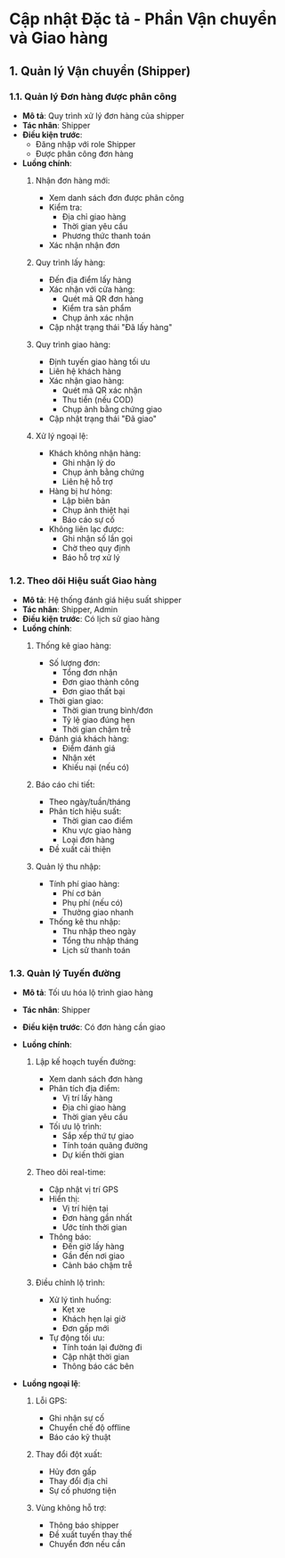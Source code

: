 # Cập nhật Đặc tả - Phần Vận chuyển và Giao hàng

## 1. Quản lý Vận chuyển (Shipper)

### 1.1. Quản lý Đơn hàng được phân công
- **Mô tả**: Quy trình xử lý đơn hàng của shipper
- **Tác nhân**: Shipper
- **Điều kiện trước**: 
  - Đăng nhập với role Shipper
  - Được phân công đơn hàng
- **Luồng chính**:
  1. Nhận đơn hàng mới:
     - Xem danh sách đơn được phân công
     - Kiểm tra:
       + Địa chỉ giao hàng
       + Thời gian yêu cầu
       + Phương thức thanh toán
     - Xác nhận nhận đơn
  
  2. Quy trình lấy hàng:
     - Đến địa điểm lấy hàng
     - Xác nhận với cửa hàng:
       + Quét mã QR đơn hàng
       + Kiểm tra sản phẩm
       + Chụp ảnh xác nhận
     - Cập nhật trạng thái "Đã lấy hàng"
  
  3. Quy trình giao hàng:
     - Định tuyến giao hàng tối ưu
     - Liên hệ khách hàng
     - Xác nhận giao hàng:
       + Quét mã QR xác nhận
       + Thu tiền (nếu COD)
       + Chụp ảnh bằng chứng giao
     - Cập nhật trạng thái "Đã giao"

  4. Xử lý ngoại lệ:
     - Khách không nhận hàng:
       + Ghi nhận lý do
       + Chụp ảnh bằng chứng
       + Liên hệ hỗ trợ
     - Hàng bị hư hỏng:
       + Lập biên bản
       + Chụp ảnh thiệt hại
       + Báo cáo sự cố
     - Không liên lạc được:
       + Ghi nhận số lần gọi
       + Chờ theo quy định
       + Báo hỗ trợ xử lý

### 1.2. Theo dõi Hiệu suất Giao hàng
- **Mô tả**: Hệ thống đánh giá hiệu suất shipper
- **Tác nhân**: Shipper, Admin
- **Điều kiện trước**: Có lịch sử giao hàng
- **Luồng chính**:
  1. Thống kê giao hàng:
     - Số lượng đơn:
       + Tổng đơn nhận
       + Đơn giao thành công
       + Đơn giao thất bại
     - Thời gian giao:
       + Thời gian trung bình/đơn
       + Tỷ lệ giao đúng hẹn
       + Thời gian chậm trễ
     - Đánh giá khách hàng:
       + Điểm đánh giá
       + Nhận xét
       + Khiếu nại (nếu có)

  2. Báo cáo chi tiết:
     - Theo ngày/tuần/tháng
     - Phân tích hiệu suất:
       + Thời gian cao điểm
       + Khu vực giao hàng
       + Loại đơn hàng
     - Đề xuất cải thiện

  3. Quản lý thu nhập:
     - Tính phí giao hàng:
       + Phí cơ bản
       + Phụ phí (nếu có)
       + Thưởng giao nhanh
     - Thống kê thu nhập:
       + Thu nhập theo ngày
       + Tổng thu nhập tháng
       + Lịch sử thanh toán

### 1.3. Quản lý Tuyến đường
- **Mô tả**: Tối ưu hóa lộ trình giao hàng
- **Tác nhân**: Shipper
- **Điều kiện trước**: Có đơn hàng cần giao
- **Luồng chính**:
  1. Lập kế hoạch tuyến đường:
     - Xem danh sách đơn hàng
     - Phân tích địa điểm:
       + Vị trí lấy hàng
       + Địa chỉ giao hàng
       + Thời gian yêu cầu
     - Tối ưu lộ trình:
       + Sắp xếp thứ tự giao
       + Tính toán quãng đường
       + Dự kiến thời gian

  2. Theo dõi real-time:
     - Cập nhật vị trí GPS
     - Hiển thị:
       + Vị trí hiện tại
       + Đơn hàng gần nhất
       + Ước tính thời gian
     - Thông báo:
       + Đến giờ lấy hàng
       + Gần đến nơi giao
       + Cảnh báo chậm trễ

  3. Điều chỉnh lộ trình:
     - Xử lý tình huống:
       + Kẹt xe
       + Khách hẹn lại giờ
       + Đơn gấp mới
     - Tự động tối ưu:
       + Tính toán lại đường đi
       + Cập nhật thời gian
       + Thông báo các bên

- **Luồng ngoại lệ**:
  1. Lỗi GPS:
     - Ghi nhận sự cố
     - Chuyển chế độ offline
     - Báo cáo kỹ thuật
  
  2. Thay đổi đột xuất:
     - Hủy đơn gấp
     - Thay đổi địa chỉ
     - Sự cố phương tiện
  
  3. Vùng không hỗ trợ:
     - Thông báo shipper
     - Đề xuất tuyến thay thế
     - Chuyển đơn nếu cần